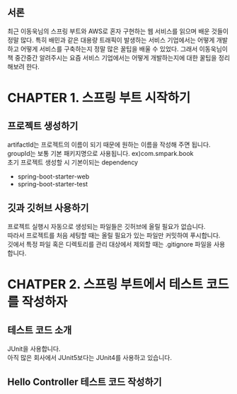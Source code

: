 ## 서론
최근 이동욱님의 스프링 부트와 AWS로 혼자 구현하는 웹 서비스를 읽으며 배운 것들이 정말 많다. 특히 배민과 같은 대용량 트래픽이 발생하는 서비스 기업에서는 어떻게 개발하고 어떻게 서비스를 구축하는지 정말 많은 꿀팁을 배울 수 있었다. 그래서 이동욱님이 책 중간중간 알려주시는 요즘 서비스 기업에서는 어떻게 개발하는지에 대한 꿀팁을 정리해보려 한다.

# CHAPTER 1. 스프링 부트 시작하기
## 프로젝트 생성하기
artifactId는 프로젝트의 이름이 되기 때문에 원하는 이름을 작성해 주면 됩니다.   
groupId는 보통 기본 패키지명으로 사용됩니다. ex)com.smpark.book   
초기 프로젝트 생성할 시 기본이되는 dependency
* spring-boot-starter-web
* spring-boot-starter-test

## 깃과 깃허브 사용하기
프로젝트 실행시 자동으로 생성되는 파일들은 깃허브에 올릴 필요가 없습니다.   
따라서 프로젝트를 처음 세팅할 때는 올릴 필요가 있는 파일만 커밋하여 푸시합니다.   
깃에서 특정 파일 혹은 디렉토리를 관리 대상에서 제외할 때는 .gitignore 파일을 사용합니다.

# CHATPER 2. 스프링 부트에서 테스트 코드를 작성하자
## 테스트 코드 소개
JUnit을 사용합니다.   
아직 많은 회사에서 JUnit5보다는 JUnit4를 사용하고 있습니다.

## Hello Controller 테스트 코드 작성하기
